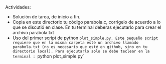 Actividades: 
- Solución de tarea, de inicio a fin. 
- Copia en este directorio tu código parabola.c, corrigelo de acuerdo a lo que se discutió en clase. En tu terminal deberas ejecutarlo para crear el archivo parabola.txt 
- Uso del primer script de python `plot_simple.py. Este pequeño script requiere que en la misma carpeta esté un archivo llamado parabola.txt (no es necesario que esté en github, sino en tu directorio local). Para ejecutarlo solo se debe teclear en la terminal :
     `python plot_simple.py`
